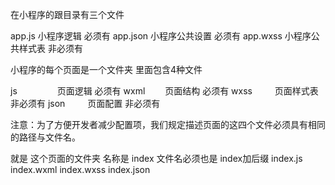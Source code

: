 在小程序的跟目录有三个文件

app.js   小程序逻辑   必须有
app.json 小程序公共设置  必须有
app.wxss 小程序公共样式表  非必须有

 

小程序的每个页面是一个文件夹 里面包含4种文件

js 　　　　 页面逻辑 必须有
wxml　　  页面结构 必须有
wxss	　　 页面样式表 非必须有
json	　　 页面配置 非必须有

 

注意：为了方便开发者减少配置项，我们规定描述页面的这四个文件必须具有相同的路径与文件名。

就是 这个页面的文件夹 名称是 index   文件名必须也是  index加后缀     index.js    index.wxml   index.wxss   index.json